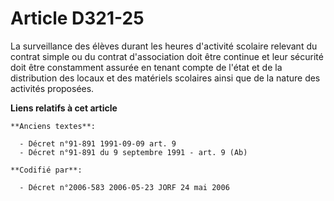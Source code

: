 # Article D321-25

La surveillance des élèves durant les heures d'activité scolaire relevant du contrat simple ou du contrat d'association doit
être continue et leur sécurité doit être constamment assurée en tenant compte de l'état et de la distribution des locaux et
des matériels scolaires ainsi que de la nature des activités proposées.

**Liens relatifs à cet article**

	**Anciens textes**:

	  - Décret n°91-891 1991-09-09 art. 9
	  - Décret n°91-891 du 9 septembre 1991 - art. 9 (Ab)

	**Codifié par**:

	  - Décret n°2006-583 2006-05-23 JORF 24 mai 2006
